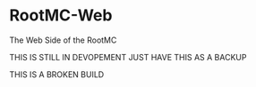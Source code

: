 # RootMC-Web
The Web Side of the RootMC

THIS IS STILL IN DEVOPEMENT JUST HAVE THIS AS A BACKUP 

THIS IS A BROKEN BUILD